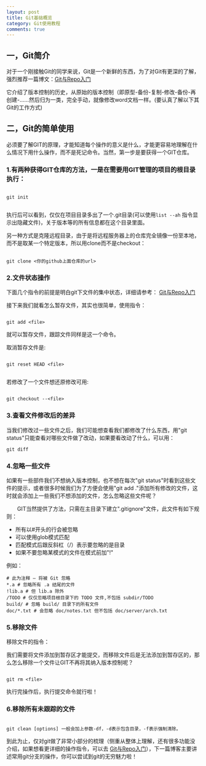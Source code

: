 ```yaml
---
layout: post
title: Git基础概览
category: Git使用教程
comments: true
---
```


## 一，Git简介

 对于一个刚接触Git的同学来说，Git是一个新鲜的东西，为了对Git有更深的了解，强烈推荐一篇博文：[Git与Repo入门](http://www.cnblogs.com/angeldevil/p/3238470.html)

它介绍了版本控制的历史，从原始的版本控制（即原型-备份-复制-修改-备份-再创建-……然后归为一类，完全手动，就像修改word文档一样。(要认真了解以下其Git的工作方式)

## 二，Git的简单使用

必须要了解GIT的原理，才能知道每个操作的意义是什么，才能更容易地理解在什么情况下用什么操作，而不是死记命令。当然，第一步是要获得一个GIT仓库。
### 1.有两种获得GIT仓库的方法，一是在需要用GIT管理的项目的根目录执行：

```

git init


```

执行后可以看到，仅仅在项目目录多出了一个.git目录(可以使用`list --ah` 指令显示出隐藏文件)，关于版本等的所有信息都在这个目录里面。

另一种方式是克隆远程目录，由于是将远程服务器上的仓库完全镜像一份至本地，而不是取某一个特定版本，所以用clone而不是checkout：

```

git clone <你的github上面仓库的url>

```
### 2.文件状态操作
下面几个指令的前提是明白git下文件的集中状态，详细请参考：  [Git与Repo入门](http://www.cnblogs.com/angeldevil/p/3238470.html)

接下来我们就看怎么暂存文件，其实也很简单，使用指令：

```

git add <file>

```

就可以暂存文件，跟踪文件同样是这一个命令。

取消暂存文件是:

```

git reset HEAD <file>


```

若修改了一个文件想还原修改可用:

```

git checkout --<file>

```

### 3.查看文件修改后的差异

当我们修改过一些文件之后，我们可能想查看我们都修改了什么东西，用"git status"只能查看对哪些文件做了改动，如果要看改动了什么，可以用：

```
git diff

```

### 4.忽略一些文件

如果有一些部件我们不想纳入版本控制，也不想在每次"git status"时看到这些文件的提示，或者很多时候我们为了方便会使用"git add ."添加所有修改的文件，这时就会添加上一些我们不想添加的文件，怎么忽略这些文件呢？

　　GIT当然提供了方法，只需在主目录下建立".gitignore"文件，此文件有如下规则：

- 所有以#开头的行会被忽略
- 可以使用glob模式匹配
- 匹配模式后跟反斜杠（/）表示要忽略的是目录
- 如果不要忽略某模式的文件在模式前加"!"

例如：

```
# 此为注释 – 将被 Git 忽略
*.a # 忽略所有 .a 结尾的文件
!lib.a # 但 lib.a 除外
/TODO # 仅仅忽略项目根目录下的 TODO 文件,不包括 subdir/TODO
build/ # 忽略 build/ 目录下的所有文件
doc/*.txt # 会忽略 doc/notes.txt 但不包括 doc/server/arch.txt

```

### 5.移除文件

移除文件的指令：

我们需要将文件添加到暂存区才能提交，而移除文件后是无法添加到暂存区的，那么怎么移除一个文件让GIT不再将其纳入版本控制呢？

```

git rm <file>

```
执行完操作后，执行提交命令就行啦！


### 6.移除所有未跟踪的文件

```

git clean [options] 一般会加上参数-df，-d表示包含目录，-f表示强制清除。

```

到此为止，仅对git做了非常小部分的梳理（侧重从整体上理解，还有很多功能没介绍，如果想看更详细的操作指令，可以去 [Git与Repo入门](http://www.cnblogs.com/angeldevil/p/3238470.html)），下一篇博客主要讲述常用git分支的操作，你可以尝试到git的无穷魅力啦！


